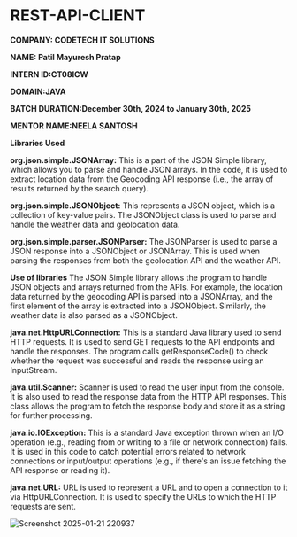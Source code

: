 # REST-API-CLIENT

**COMPANY: CODETECH IT SOLUTIONS**

**NAME: Patil Mayuresh Pratap**

**INTERN ID:CT08ICW**

**DOMAIN:JAVA**

**BATCH DURATION:December 30th, 2024 to January 30th, 2025**

**MENTOR NAME:NEELA SANTOSH**

**Libraries Used**

**org.json.simple.JSONArray:** This is a part of the JSON Simple library, which allows you to parse and handle JSON arrays. In the code, it is used to extract location data from the Geocoding API response (i.e., the array of results returned by the search query).

**org.json.simple.JSONObject:** This represents a JSON object, which is a collection of key-value pairs. The JSONObject class is used to parse and handle the weather data and geolocation data.

**org.json.simple.parser.JSONParser:** The JSONParser is used to parse a JSON response into a JSONObject or JSONArray. This is used when parsing the responses from both the geolocation API and the weather API.

**Use of libraries**
The JSON Simple library allows the program to handle JSON objects and arrays returned from the APIs. For example, the location data returned by the geocoding API is parsed into a JSONArray, and the first element of the array is extracted into a JSONObject. Similarly, the weather data is also parsed as a JSONObject.

**java.net.HttpURLConnection:** This is a standard Java library used to send HTTP requests. It is used to send GET requests to the API endpoints and handle the responses. The program calls getResponseCode() to check whether the request was successful and reads the response using an InputStream.

**java.util.Scanner:** Scanner is used to read the user input from the console. It is also used to read the response data from the HTTP API responses. This class allows the program to fetch the response body and store it as a string for further processing.

**java.io.IOException:** This is a standard Java exception thrown when an I/O operation (e.g., reading from or writing to a file or network connection) fails. It is used in this code to catch potential errors related to network connections or input/output operations (e.g., if there's an issue fetching the API response or reading it).

**java.net.URL:** URL is used to represent a URL and to open a connection to it via HttpURLConnection. It is used to specify the URLs to which the HTTP requests are sent.

![Screenshot 2025-01-21 220937](https://github.com/user-attachments/assets/1b3a3249-03a2-4ae8-b371-fa1305b00f46)

